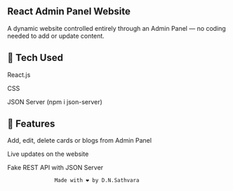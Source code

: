 ## React Admin Panel Website
A dynamic website controlled entirely through an Admin Panel — no coding needed to add or update content.


## 🚀 Tech Used
React.js

CSS

JSON Server (npm i json-server)

## 📌 Features
Add, edit, delete cards or blogs from Admin Panel

Live updates on the website

Fake REST API with JSON Server

                   Made with ❤️ by D.N.Sathvara